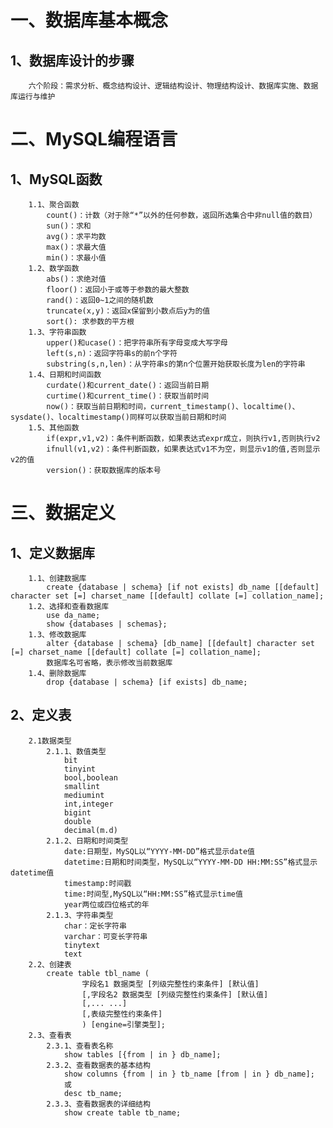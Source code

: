 # 一、数据库基本概念
## 1、数据库设计的步骤
        六个阶段：需求分析、概念结构设计、逻辑结构设计、物理结构设计、数据库实施、数据库运行与维护
# 二、MySQL编程语言
## 1、MySQL函数
        1.1、聚合函数
            count()：计数（对于除“*”以外的任何参数，返回所选集合中非null值的数目）
            sun()：求和
            avg()：求平均数
            max()：求最大值
            min()：求最小值
        1.2、数学函数
            abs()：求绝对值
            floor()：返回小于或等于参数的最大整数
            rand()：返回0~1之间的随机数
            truncate(x,y)：返回x保留到小数点后y为的值
            sort(): 求参数的平方根
        1.3、字符串函数
            upper()和ucase()：把字符串所有字母变成大写字母
            left(s,n)：返回字符串s的前n个字符
            substring(s,n,len)：从字符串s的第n个位置开始获取长度为len的字符串
        1.4、日期和时间函数
            curdate()和current_date()：返回当前日期
            curtime()和current_time()：获取当前时间
            now()：获取当前日期和时间，current_timestamp()、localtime()、sysdate()、localtimestamp()同样可以获取当前日期和时间
        1.5、其他函数
            if(expr,v1,v2)：条件判断函数，如果表达式expr成立，则执行v1,否则执行v2
            ifnull(v1,v2)：条件判断函数，如果表达式v1不为空，则显示v1的值,否则显示v2的值
            version()：获取数据库的版本号
# 三、数据定义
## 1、定义数据库
        1.1、创建数据库
            create {database | schema} [if not exists] db_name [[default] character set [=] charset_name [[default] collate [=] collation_name];
        1.2、选择和查看数据库
            use da_name;
            show {databases | schemas};
        1.3、修改数据库
            alter {database | schema} [db_name] [[default] character set [=] charset_name [[default] collate [=] collation_name];
            数据库名可省略，表示修改当前数据库
        1.4、删除数据库
            drop {database | schema} [if exists] db_name;
## 2、定义表
        2.1数据类型
            2.1.1、数值类型
                bit
                tinyint
                bool,boolean
                smallint
                mediumint
                int,integer
                bigint
                double
                decimal(m.d)
            2.1.2、日期和时间类型
                date:日期型，MySQL以“YYYY-MM-DD”格式显示date值
                datetime:日期和时间类型，MySQL以“YYYY-MM-DD HH:MM:SS”格式显示datetime值
                timestamp:时间戳
                time:时间型,MySQL以“HH:MM:SS”格式显示time值
                year两位或四位格式的年
            2.1.3、字符串类型
                char：定长字符串
                varchar：可变长字符串
                tinytext
                text
        2.2、创建表
            create table tbl_name (
                    字段名1 数据类型 [列级完整性约束条件] [默认值]
                    [,字段名2 数据类型 [列级完整性约束条件] [默认值]
                    [,... ...]
                    [,表级完整性约束条件]
                    ) [engine=引擎类型];
        2.3、查看表
            2.3.1、查看表名称
                show tables [{from | in } db_name];
            2.3.2、查看数据表的基本结构
                show columns {from | in } tb_name [from | in } db_name];
                或
                desc tb_name;
            2.3.3、查看数据表的详细结构
                show create table tb_name;
                